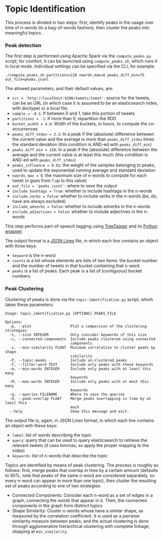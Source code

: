 Topic Identification
===

This process is divided in two steps: first, identify peaks in the usage over time of n-words (in a bag-of-words fashion), then cluster the peaks into meaningful topics.

### Peak detection
The first step is performed using Apache Spark via the `compute_peaks.py` script; for comfort, it can be launched using `compute_peaks.sh`, which runs it in local mode. Individual settings can be specified via the CLI, for example:

```
./compute_peaks.sh partitions=128 nwords_max=6 peaks_diff_min=75 out_file=peaks.jsonl
```

The allowed parameters, and their default values, are:
 - `src = 'http://localhost:9200/tweets/tweet'`: source for the tweets, can be an URL (in which case it is assumed to be an elasticsearch index, with doctype) or a local file.
 - `sample = -0.1`: If between 0 and 1, take this portion of tweets
 - `partitions = -1`: If more than 0, repartition the RDD
 - `bucket_width = 4.0`: Width of the buckets, in hours, to compute the co-occurrences
 - `peaks_diff_stdev = 2.5`: In a peak if the (absolute) difference between the current value and the average is more than `peaks_diff_stdev` times the standard deviation (this condition is AND-ed with `peaks_diff_min`)
 - `peaks_diff_min = 150`: In a peak if the (absolute) difference between the average and the current value is at least this much (this condition is AND-ed with `peaks_diff_stdev`)
 - `peaks_influence = 0.01`: the weight of the samples belonging to peaks, used to update the exponential running average and standard deviation
 - `nwords_max = 6`: the maximum size of n-words to compute for each tweet (n goes from 1 up to this value)
 - `out_file = 'peaks.jsonl'`: where to save the output
 - `include_hashtags = True`: whether to include hashtags in the n-words
 - `include_verbs = False`: whether to include verbs in the n-words (be, do, have are always excluded)
 - `include_adverbs = False`: whether to include adverbs in the n-words
 - `include_adjectives = False`: whether to include adjectives in the n-words

This step performs part-of-speech tagging using [TreeTagger](http://www.cis.uni-muenchen.de/~schmid/tools/TreeTagger/) and its [Python wrapper](https://pypi.python.org/pypi/treetaggerwrapper/2.0.6).

The output format is a [JSON Lines](http://jsonlines.org/) file, in which each line contains an object with three keys:
 - `keyword` is the n-word
 - `counts` is a list whose elements are lists of two items: the bucket number and the number of tweets in that bucket containing that n-word
 - `peaks` is a list of peaks. Each peak is a list of (contiguous) bucket numbers.
 
### Peak Clustering
Clustering of peaks is done via the `topic-identification.py` script, which takes these parameters:

```
Usage: topic_identification.py [OPTIONS] PEAKS_FILE

Options:
  -p, --plot                  Plot a comparison of the clustering strategies
  -S, --size INTEGER          Only consider keywords of this size
  -c, --connected-components  Include peaks clustered using connected
                              components
  -s, --min-similarity FLOAT  Minimum correlation to cluster peaks by shape
                              similarity
  -P, --topic-peaks           Include un-clustered peaks
  -f, --filter-word TEXT      Include only peaks with these keywords
  -m, --min-words INTEGER     Include only peaks with at least this many
                              keywords
  -M, --max-words INTEGER     Include only peaks with at most this many
                              keywords
  -q, --queries FILENAME      Where to save the queries
  -O, --peak-overlap FLOAT    Merge peaks overlapping in time by at least this
                              much
  --help                      Show this message and exit.

```

The output file is, again, in JSON Lines format, in which each line contains an object with these keys:
 - `label`: list of words describing the topic
 - `query`: query that can be used to query elasticsearch to retrieve the relevant tweets (it uses lemmas, so apply the proper mapping to the index)
 - `keywords`: list of n-words that describe the topic

Topics are identified by means of peak clustering. The process is roughly as follows: first, merge peaks that overlap in time by a certain amount (defaults to 90%, note that peaks of the same n-word are considered separately, so every n-word can appear in more than one topic), then cluster the resulting set of peaks according to one of two strategies:
 - Connected Components: Consider each n-word as a set of edges in a graph, connecting the words that appear in it. Then, the connected components in the graph form distinct topics
 - Shape Similarity: Cluster n-words whose have a similar shape, as measured by the correlation coefficient. It is used as a pairwise similarity measure between peaks, and the actual clustering is done through agglomerative hierarchical clustering with complete linkage, stopping at `min_similarity`.
